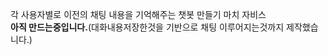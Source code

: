 각 사용자별로 이전의 채팅 내용을 기억해주는 챗봇 만들기 마치 자비스
<br>
**아직 만드는중입니다.**(대화내용저장한것을 기반으로 채팅 이루어지는것까지 제작했습니다.)
 
 
 
 

 
  
 
   
 
 



  

 
 

  
